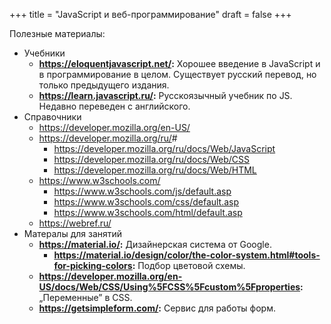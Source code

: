 +++
title = "JavaScript и веб-программирование"
draft = false
+++

Полезные материалы:

-   Учебники
    -   **<https://eloquentjavascript.net/>:** Хорошее введение в JavaScript и в программирование в целом. Существует русский перевод, но только предыдущего издания.
    -   **<https://learn.javascript.ru/>:** Русскоязычный учебник по JS. Недавно переведен с английского.
-   Справочники
    -   <https://developer.mozilla.org/en-US/>
    -   <https://developer.mozilla.org/ru/>#
        -   <https://developer.mozilla.org/ru/docs/Web/JavaScript>
        -   <https://developer.mozilla.org/ru/docs/Web/CSS>
        -   <https://developer.mozilla.org/ru/docs/Web/HTML>
    -   <https://www.w3schools.com/>
        -   <https://www.w3schools.com/js/default.asp>
        -   <https://www.w3schools.com/css/default.asp>
        -   <https://www.w3schools.com/html/default.asp>
    -   <https://webref.ru/>
-   Матералы для занятий
    -   **<https://material.io/>:** Дизайнерская система от Google.
        -   **<https://material.io/design/color/the-color-system.html#tools-for-picking-colors>:** Подбор цветовой схемы.
    -   **<https://developer.mozilla.org/en-US/docs/Web/CSS/Using%5FCSS%5Fcustom%5Fproperties>:** &bdquo;Переменные&rdquo; в CSS.
    -   **<https://getsimpleform.com/>:** Сервис для работы форм.
